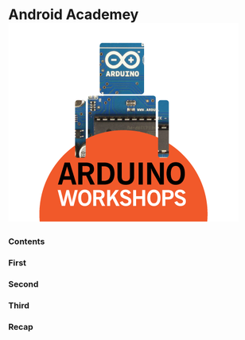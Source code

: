 Android Academey
![logo](/img/ardLogo.png)
=================
### Contents

### First

### Second

### Third

### Recap


[logo]:/img/appLogo.png



